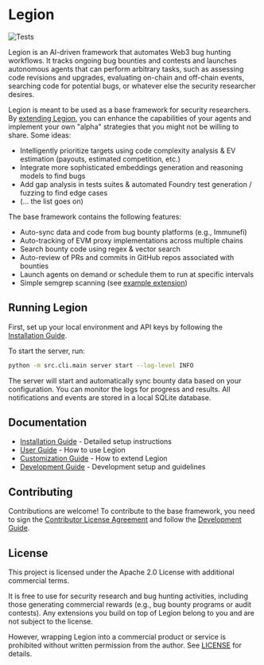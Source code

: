 # Legion

![Tests](https://github.com/muellerberndt/Legion/actions/workflows/tests.yml/badge.svg)

Legion is an AI-driven framework that automates Web3 bug hunting workflows. It tracks ongoing bug bounties and contests and launches autonomous agents that can perform arbitrary tasks, such as assessing code revisions and upgrades, evaluating on-chain and off-chain events, searching code for potential bugs, or whatever else the security researcher desires. 

Legion is meant to be used as a base framework for security researchers. By [extending Legion](docs/customization.md), you can enhance the capabilities of your agents and implement your own "alpha" strategies that you might not be willing to share. Some ideas:

- Intelligently prioritize targets using code complexity analysis & EV estimation (payouts, estimated competition, etc.)
- Integrate more sophisticated embeddings generation and reasoning models to find bugs
- Add gap analysis in tests suites & automated Foundry test generation / fuzzing to find edge cases
- (... the list goes on)

The base framework contains the following features:

- Auto-sync data and code from bug bounty platforms (e.g., Immunefi)
- Auto-tracking of EVM proxy implementations across multiple chains
- Search bounty code using regex & vector search
- Auto-review of PRs and commits in GitHub repos associated with bounties
- Launch agents on demand or schedule them to run at specific intervals
- Simple semgrep scanning (see [example extension](extensions/examples/simple_semgrep.py))

## Running Legion

First, set up your local environment and API keys by following the [Installation Guide](docs/installation.md).

To start the server, run:

```bash
python -m src.cli.main server start --log-level INFO
```

The server will start and automatically sync bounty data based on your configuration. You can monitor the logs for progress and results. All notifications and events are stored in a local SQLite database.

## Documentation

- [Installation Guide](docs/installation.md) - Detailed setup instructions
- [User Guide](docs/user_guide.md) - How to use Legion
- [Customization Guide](docs/customization.md) - How to extend Legion
- [Development Guide](docs/development.md) - Development setup and guidelines

## Contributing

Contributions are welcome! To contribute to the base framework, you need to sign the [Contributor License Agreement](https://cla-assistant.io/muellerberndt/legion) and follow the [Development Guide](docs/development.md).

## License

This project is licensed under the Apache 2.0 License with additional commercial terms. 

It is free to use for security research and bug hunting activities, including those generating commercial rewards (e.g., bug bounty programs or audit contests). Any extensions you build on top of Legion belong to you and are not subject to the license.

However, wrapping Legion into a commercial product or service is prohibited without written permission from the author. See [LICENSE](LICENSE.txt) for details.
 
